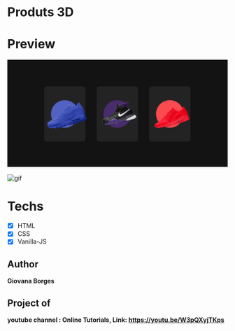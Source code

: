 # Produts 3D

# Preview 
<img src="img_shoes.png" alt="image_snakers">

![gif](gif(3).gif)

# Techs
* [x] HTML
* [x] CSS
* [x] Vanilla-JS

## Author 
 **Giovana Borges**

## Project of 
 **youtube channel : Online Tutorials, Link: https://youtu.be/W3pQXyjTKps**
